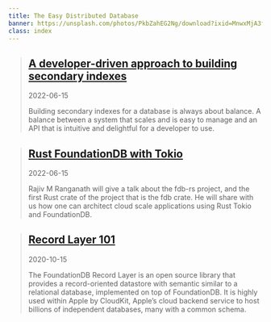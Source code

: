```yaml
---
title: The Easy Distributed Database
banner: https://unsplash.com/photos/PkbZahEG2Ng/download?ixid=MnwxMjA3fDB8MXxhbGx8fHx8fHx8fHwxNjc5ODM4NTk2&force=true&w=1920
class: index
---
```


> ## [A developer-driven approach to building secondary indexes](/2023/03/developer-driven-approach-to-building-secondary-indexes/index.html)
>2022-06-15
>
> Building secondary indexes for a database is always about balance. A balance between a system that scales and is easy to manage and an API that is intuitive and delightful for a developer to use.

> ## [Rust FoundationDB with Tokio](/2022/06/rust-foundationdb-with-tokio/index.html)
>2022-06-15
>
> Rajiv M Ranganath will give a talk about the fdb-rs project, and the first Rust crate of the project that is the fdb crate. He will share with us how one can architect cloud scale applications using Rust Tokio and FoundationDB.

> ## [Record Layer 101](/2020/10/record-layer-101/index.html)
>2020-10-15
>
> The FoundationDB Record Layer is an open source library that provides a record-oriented datastore with semantic similar to a relational database, implemented on top of FoundationDB. It is highly used within Apple by CloudKit, Apple’s cloud backend service to host billions of independent databases, many with a common schema.

